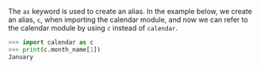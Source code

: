 The `as` keyword is used to create an alias. 
In the example below, we create an alias, `c`, when importing the calendar module, and now we can refer to the calendar module by using `c` instead of `calendar`.

```Python
>>> import calendar as c   
>>> print(c.month_name[1])
January
```